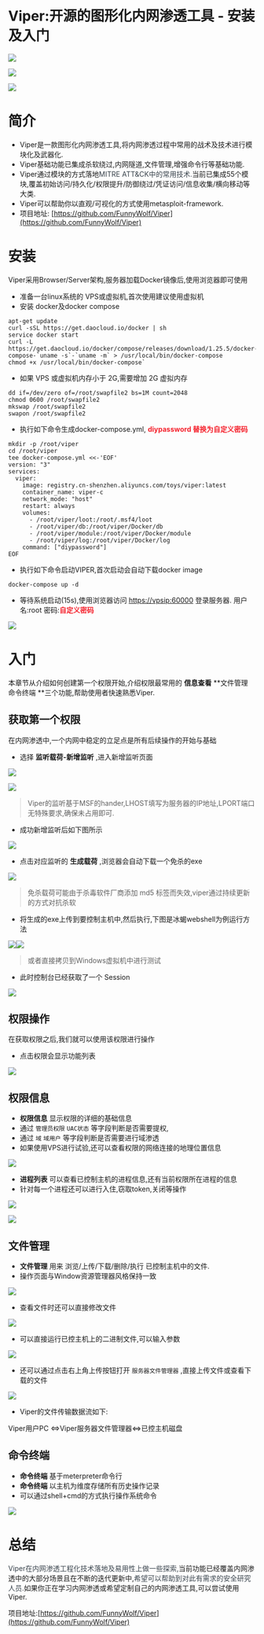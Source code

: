 # Viper:开源的图形化内网渗透工具 - 安装及入门

![](img\viper_open_source_graphical_intrAnet_penetration_tool_installation_and_beginner_guide\1.webp)



![](img\viper_open_source_graphical_intrAnet_penetration_tool_installation_and_beginner_guide\2.webp)

![](img\viper_open_source_graphical_intrAnet_penetration_tool_installation_and_beginner_guide\3.webp)

<font style="color:#39434C;"></font>

# 简介
+ Viper是一款图形化内网渗透工具,将内网渗透过程中常用的战术及技术进行模块化及武器化.
+ Viper基础功能已集成杀软绕过,内网隧道,文件管理,增强命令行等基础功能.
+ Viper通过模块的方式落地<font style="color:#39434C;">MITRE ATT&CK中的常用技术.</font>当前已集成55个模块,覆盖初始访问/持久化/权限提升/防御绕过/凭证访问/信息收集/横向移动等大类.
+ Viper可以帮助你以直观/可视化的方式使用metasploit-framework.
+ 项目地址: [https://github.com/FunnyWolf/Viper](https://github.com/FunnyWolf/Viper)

# 安装
Viper采用Browser/Server架构,服务器加载Docker镜像后,使用浏览器即可使用



+ 准备一台linux系统的 VPS或虚拟机,首次使用建议使用虚拟机
+ 安装 docker及docker compose

```shell
apt-get update
curl -sSL https://get.daocloud.io/docker | sh
service docker start
curl -L https://get.daocloud.io/docker/compose/releases/download/1.25.5/docker-compose-`uname -s`-`uname -m` > /usr/local/bin/docker-compose
chmod +x /usr/local/bin/docker-compose`
```

+ 如果 VPS 或虚拟机内存小于 2G,需要增加 2G 虚拟内存

```shell
dd if=/dev/zero of=/root/swapfile2 bs=1M count=2048
chmod 0600 /root/swapfile2
mkswap /root/swapfile2
swapon /root/swapfile2
```

+ 执行如下命令生成docker-compose.yml, **<font style="color:#F5222D;">diypassword 替换为自定义密码</font>**

```shell
mkdir -p /root/viper
cd /root/viper
tee docker-compose.yml <<-'EOF'
version: "3"
services:
  viper:
    image: registry.cn-shenzhen.aliyuncs.com/toys/viper:latest
    container_name: viper-c
    network_mode: "host"
    restart: always
    volumes:
      - /root/viper/loot:/root/.msf4/loot
      - /root/viper/db:/root/viper/Docker/db
      - /root/viper/module:/root/viper/Docker/module
      - /root/viper/log:/root/viper/Docker/log
    command: ["diypassword"]
EOF
```

+ 执行如下命令启动VIPER,首次启动会自动下载docker image

```shell
docker-compose up -d
```

+ 等待系统启动(15s),使用浏览器访问 [https://vpsip:60000](https://vpsip:60000/#/user/login) 登录服务器. 用户名:root 密码:**<font style="color:#F5222D;">自定义密码</font>**

![](img\viper_open_source_graphical_intrAnet_penetration_tool_installation_and_beginner_guide\4.webp)



# 入门
本章节从介绍如何创建第一个权限开始,介绍权限最常用的 **信息查看** **文件管理 命令终端 **三个功能,帮助使用者快速熟悉Viper.

## 获取第一个权限
在内网渗透中,一个内网中稳定的立足点是所有后续操作的开始与基础

+ 选择 **监听载荷-新增监听** ,进入新增监听页面

![](img\viper_open_source_graphical_intrAnet_penetration_tool_installation_and_beginner_guide\5.webp)

![](img\viper_open_source_graphical_intrAnet_penetration_tool_installation_and_beginner_guide\6.webp)

> Viper的监听基于MSF的hander,LHOST填写为服务器的IP地址,LPORT端口无特殊要求,确保未占用即可.
>

+ 成功新增监听后如下图所示

![](img\viper_open_source_graphical_intrAnet_penetration_tool_installation_and_beginner_guide\7.webp)

+ 点击对应监听的 **生成载荷** ,浏览器会自动下载一个免杀的exe

![](img\viper_open_source_graphical_intrAnet_penetration_tool_installation_and_beginner_guide\8.webp)

> 免杀载荷可能由于杀毒软件厂商添加 md5 标签而失效,<font style="background-color:transparent;">viper通过持续更新的方式对抗杀软</font>
>

+ 将生成的exe上传到要控制主机中,然后执行,下图是冰蝎webshell为例运行方法

![](img\viper_open_source_graphical_intrAnet_penetration_tool_installation_and_beginner_guide\9.webp)![](img\viper_open_source_graphical_intrAnet_penetration_tool_installation_and_beginner_guide\10.webp)

> 或者直接拷贝到Windows虚拟机中进行测试
>

+ 此时控制台已经获取了一个 Session

![](img\viper_open_source_graphical_intrAnet_penetration_tool_installation_and_beginner_guide\11.webp)

## 权限操作
在获取权限之后,我们就可以使用该权限进行操作

+ 点击权限会显示功能列表

![](img\viper_open_source_graphical_intrAnet_penetration_tool_installation_and_beginner_guide\12.webp)

## 权限信息
+ **权限信息** 显示权限的详细的基础信息
+ 通过 `管理员权限` `UAC状态` 等字段判断是否需要提权,
+ 通过 `域` `域用户` 等字段判断是否需要进行域渗透
+ 如果使用VPS进行试验,还可以查看权限的网络连接的地理位置信息

![](img\viper_open_source_graphical_intrAnet_penetration_tool_installation_and_beginner_guide\13.webp)

+ **进程列表** 可以查看已控制主机的进程信息,还有当前权限所在进程的信息
+ 针对每一个进程还可以进行入住,窃取token,关闭等操作

![](img\viper_open_source_graphical_intrAnet_penetration_tool_installation_and_beginner_guide\14.webp)

![](img\viper_open_source_graphical_intrAnet_penetration_tool_installation_and_beginner_guide\15.webp)

## 文件管理
+ **文件管理** 用来 浏览/上传/下载/删除/执行 已控制主机中的文件.
+ 操作页面与Window资源管理器风格保持一致

![](img\viper_open_source_graphical_intrAnet_penetration_tool_installation_and_beginner_guide\16.webp)

+ 查看文件时还可以直接修改文件

![](img\viper_open_source_graphical_intrAnet_penetration_tool_installation_and_beginner_guide\17.webp)

+ 可以直接运行已控主机上的二进制文件,可以输入参数

![](img\viper_open_source_graphical_intrAnet_penetration_tool_installation_and_beginner_guide\18.webp)

+ 还可以通过点击右上角上传按钮打开 `服务器文件管理器` ,直接上传文件或查看下载的文件

![](img\viper_open_source_graphical_intrAnet_penetration_tool_installation_and_beginner_guide\19.webp)

+ Viper的文件传输数据流如下:

Viper用户PC <=>Viper服务器文件管理器<=>已控主机磁盘

## 命令终端
+ **命令终端** 基于meterpreter命令行
+ **命令终端** 以主机为维度存储所有历史操作记录
+ 可以通过shell+cmd的方式执行操作系统命令

![](img\viper_open_source_graphical_intrAnet_penetration_tool_installation_and_beginner_guide\20.webp)



# 总结
<font style="color:#39434C;">Viper在内网渗透工程化技术落地及易用性上做一些探索,</font>当前功能已经覆盖内网渗透中的大部分场景且在不断的迭代更新中,<font style="color:#39434C;">希望可以帮助到对此有需求的安全研究人员.</font>如果你正在学习内网渗透或希望定制自己的内网渗透工具,可以尝试使用Viper.

项目地址:[https://github.com/FunnyWolf/Viper](https://github.com/FunnyWolf/Viper)







